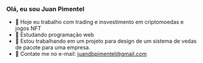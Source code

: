 ### Olá, eu sou Juan Pimentel

- 🔭 Hoje eu trabalho com trading e insvestimento em criptomoedas e jogos NFT
- 🌱 Estudando programação web
- 👯 Estou trabalhando em um projeto para design de um sistema de vedas de pacote para uma empresa.
- 💬 Contate me no e-mail: juandbpimentel@gmail.com
